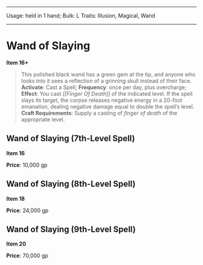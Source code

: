 
---
Usage: held in 1 hand;
Bulk: L
Traits: Illusion, Magical, Wand

---

# Wand of Slaying

**Item 16+**

> This polished black wand has a green gem at the tip, and anyone who looks into it sees a reflection of a grinning skull instead of their face.
**Activate**: Cast a Spell;
**Frequency**: once per day, plus overcharge;
**Effect**: You cast *[[Finger Of Death]]* of the indicated level. If the spell slays its target, the corpse releases negative energy in a 20-foot emanation, dealing negative damage equal to double the spell’s level.
**Craft Requirements**: Supply a casting of *finger of death* of the appropriate level.

## Wand of Slaying (7th-Level Spell)

**Item 16**

**Price**: 10,000 gp

## Wand of Slaying (8th-Level Spell)

**Item 18**

**Price**: 24,000 gp

## Wand of Slaying (9th-Level Spell)

**Item 20**

**Price**: 70,000 gp

